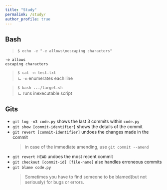 ```yaml
---
title: "Study"
permalink: /study/
author_profile: true
---
```


<style>
    code {
        font-size: .75rem;
    }
</style>

## Bash

> `$ echo -e "-e allows\nescaping characters"`

```
-e allows
escaping characters
```

> `$ cat -n test.txt`\
ㄴ `-n`  enumerates each line

> `$ bash .../target.sh`\
ㄴ runs inexecutable script

## Gits

* `git log -n3 code.py` shows the last 3 commits within `code.py`
* `git show [commit-identifier]` shows the details of the commit
* `git revert [commit-identifier]` undoes the changes made in the commit
    > in case of the immediate amending, use `git commit --amend`
* `git revert HEAD` undoes the most recent commit
* `git checkout [commit-id] [file-name]` also handles erroneous commits
* `git blame code.py`
    > Sometimes you have to find someone to be blamed(but not seriously) for bugs or errors.